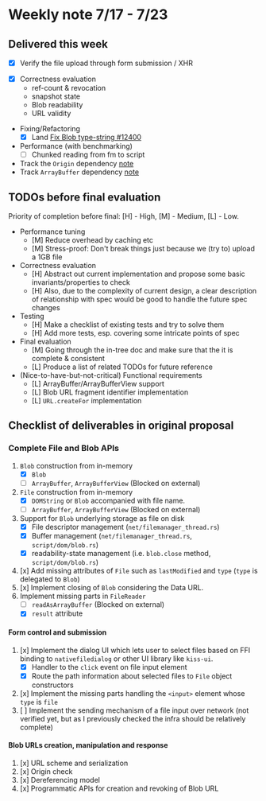 # Weekly note 7/17 - 7/23

## Delivered this week
+ [x] Verify the file upload through form submission / XHR
- [x] Correctness evaluation
    - ref-count & revocation
    - snapshot state
    - Blob readability
    - URL validity
- Fixing/Refactoring
    - [x] Land [Fix Blob type-string #12400](https://github.com/servo/servo/pull/12400)
- Performance (with benchmarking)
    - [ ] Chunked reading from fm to script
- Track the `Origin` dependency [note](../notes/origin.md)
- Track `ArrayBuffer` dependency [note](../notes/typed_array.md)

## TODOs before final evaluation

Priority of completion before final: [H] - High, [M] - Medium, [L] - Low.

+ Performance tuning
    + [M] Reduce overhead by caching etc
    + [M] Stress-proof: Don't break things just because we (try to) upload a 1GB file
+ Correctness evaluation
    + [H] Abstract out current implementation and propose some basic invariants/properties to check
    + [H] Also, due to the complexity of current design, a clear description of relationship with spec would be good to handle the future spec changes
+ Testing
    + [H] Make a checklist of existing tests and try to solve them
    + [H] Add more tests, esp. covering some intricate points of spec
+ Final evaluation
    + [M] Going through the in-tree doc and make sure that the it is complete & consistent
    + [L] Produce a list of related TODOs for future reference
+ (Nice-to-have-but-not-critical) Functional requirements
    + [L] ArrayBuffer/ArrayBufferView support
    + [L] Blob URL fragment identifier implementation
    + [L] `URL.createFor` implementation



## Checklist of deliverables in original proposal
### Complete File and Blob APIs
1. `Blob` construction from in-memory
    - [x] `Blob`
    - [ ] `ArrayBuffer`, `ArrayBufferView` (Blocked on external)
2. `File` construction from in-memory
    - [x] `DOMString` or `Blob` accompanied with file name.
    - [ ] `ArrayBuffer`, `ArrayBufferView` (Blocked on external)
3. Support for `Blob` underlying storage as file on disk
    * [x] File descriptor management (`net/filemanager_thread.rs`)
    * [x] Buffer management (`net/filemanager_thread.rs`, `script/dom/blob.rs`)
    * [x] readability-state management (i.e. `blob.close` method, `script/dom/blob.rs`)
4. [x] Add missing attributes of `File` such as `lastModified` and `type` (`type` is delegated to `Blob`)
5. [x] Implement closing of `Blob` considering the Data URL.
6. Implement missing parts in `FileReader`
    - [ ] `readAsArrayBuffer` (Blocked on external)
    - [x] `result` attribute

#### Form control and submission
1. [x] Implement the dialog UI which lets user to select files based on FFI binding to `nativefiledialog` or other UI library like `kiss-ui`.
    * [x] Handler to the `click` event on file input element
    * [x] Route the path information about selected files to `File` object constructors
2. [x] Implement the missing parts handling the `<input>` element whose `type` is `file`
3. [ ] Implement the sending mechanism of a file input over network (not verified yet, but as I previously checked the infra should be relatively complete)

#### Blob URLs creation, manipulation and response
1. [x] URL scheme and serialization
2. [x] Origin check
3. [x] Dereferencing model
4. [x] Programmatic APIs for creation and revoking of Blob URL
  
